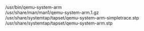 /usr/bin/qemu-system-arm  
/usr/share/man/man1/qemu-system-arm.1.gz  
/usr/share/systemtap/tapset/qemu-system-arm-simpletrace.stp  
/usr/share/systemtap/tapset/qemu-system-arm.stp  
